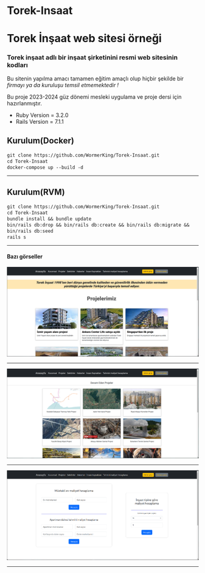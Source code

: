 # Torek-Insaat
Torek İnşaat web sitesi örneği
=======
### Torek inşaat adlı bir inşaat şirketinini resmi web sitesinin kodları
<p>Bu sitenin yapılma amacı tamamen eğitim amaçlı olup hiçbir şekilde bir <em>firmayı ya da kuruluşu temsil etmemektedir !</em></p>
<p>Bu proje 2023-2024 güz dönemi mesleki uygulama ve proje dersi için hazırlanmıştır.</p>


* Ruby Version = 3.2.0
* Rails Version = 7.1.1


## Kurulum(Docker)
```
git clone https://github.com/WormerKing/Torek-Insaat.git
cd Torek-Insaat
docker-compose up --build -d
```

<hr>

## Kurulum(RVM)
```
git clone https://github.com/WormerKing/Torek-Insaat.git
cd Torek-Insaat
bundle install && bundle update
bin/rails db:drop && bin/rails db:create && bin/rails db:migrate && bin/rails db:seed
rails s
```

<hr>

#### Bazı görseller
![Anasayfa](/app/assets/images/github/anasayfa.png)<hr>
![Görsel](/app/assets/images/github/gorsel1.png)<hr>
![Görsel](/app/assets/images/github/gorsel2.png)<hr>
